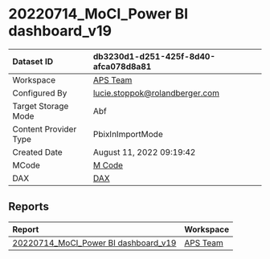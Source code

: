 



# 20220714_MoCI_Power BI dashboard_v19

|Dataset ID|db3230d1-d251-425f-8d40-afca078d8a81|
| :--- | :--- |
|Workspace|[APS Team](../Workspaces/APS-Team.md)|
|Configured By|lucie.stoppok@rolandberger.com|
|Target Storage Mode|Abf|
|Content Provider Type|PbixInImportMode|
|Created Date|August 11, 2022 09:19:42|
|MCode|[M Code](./20220714_MoCI_Power-BI-dashboard_v19/mcode.md)|
|DAX|[DAX](./20220714_MoCI_Power-BI-dashboard_v19/dax.md)|

## Reports

|Report|Workspace|
| :--- | :--- |
|[20220714_MoCI_Power BI dashboard_v19](../Reports/20220714_MoCI_Power-BI-dashboard_v19.md)|[APS Team](../Workspaces/APS-Team.md)|
